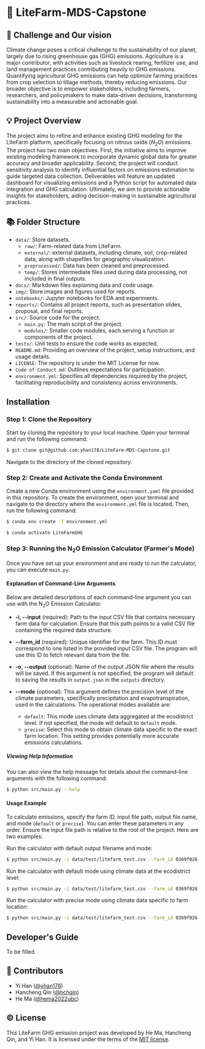 # 🌿 LiteFarm-MDS-Capstone

## 👀 Challenge and Our vision  
Climate change poses a critical challenge to the sustainability of our planet, largely due to rising greenhouse gas (GHG) emissions. Agriculture is a major contributor, with activities such as livestock rearing, fertilizer use, and land management practices contributing heavily to GHG emissions. Quantifying agricultural GHG emissions can help optimize farming practices from crop selection to tillage methods, thereby reducing emissions. Our broader objective is to empower stakeholders, including farmers, researchers, and policymakers to make data-driven decisions, transforming sustainability into a measurable and actionable goal.

## 💡 Project Overview  
The project aims to refine and enhance existing GHG modeling for the LiteFarm platform, specifically focusing on nitrous oxide ($N_2O$) emissions. The project has two main objectives. First, the initiative aims to improve existing modeling framework to incorporate dynamic global data for greater accuracy and broader applicability. Second, the project will conduct sensitivity analysis to identify influential factors on emissions estimation to guide targeted data collection. Deliverables will feature an updated dashboard for visualizing emissions and a Python script for automated data integration and GHG calculation. Ultimately, we aim to provide actionable insights for stakeholders, aiding decision-making in sustainable agricultural practices.

## 📚 Folder Structure  
- `data/`: Store datasets.
    - `raw/`: Farm-related data from LiteFarm.
    - `external/`: external datasets, including climate, soil, crop-related data, along with shapefiles for geographic visualization.
    - `preprocessed/`: Data has been cleaned and preprocessed.
    - `temp/`: Stores intermediate files used during data processing, not included in final outputs.
- `docs/`: Markdown files explaining data and code usage.
- `img/`: Store images and figures used for reports.
- `notebooks/`: Jupyter notebooks for EDA and experiments.
- `reports/`: Contains all project reports, such as presentation slides, proposal, and final reports.
- `src/`: Source code for the project.
    - `main.py`: The main script of the project.
    - `modules/`: Smaller code modules, each serving a function or components of the project.
- `tests/`: Unit tests to ensure the code works as expected.
- `README.md`: Providing an overview of the project, setup instructions, and usage details.
- `LICENSE`: The repository is under the MIT License for now.
- `Code of Conduct.md`: Outlines expectations for participation.
- `environment.yml`: Specifies all dependencies required by the project, facilitating reproducibility and consistency across environments.

## Installation

### Step 1: Clone the Repository

Start by cloning the repository to your local machine. Open your terminal and run the following command:

``` bash
$ git clone git@github.com:yhan178/LiteFarm-MDS-Capstone.git
```

Navigate to the directory of the cloned repository.

### Step 2: Create and Activate the Conda Environment

Create a new Conda environment using the `environment.yaml` file provided in this repository. To create the environment, open your terminal and navigate to the directory where the `environment.yml` file is located. Then, run the following command:

``` bash
$ conda env create -f environment.yml

$ conda activate LiteFarmGHG
```

### Step 3: Running the N<sub>2</sub>O Emission Calculator (Farmer's Mode)

Once you have set up your environment and are ready to run the calculator, you can execute `main.py`. 

#### Explanation of Command-Line Arguments

Below are detailed descriptions of each command-line argument you can use with the N<sub>2</sub>O Emission Calculator.

- **-i, --input** (required): Path to the input CSV file that contains necessary farm data for calculation. Ensure that this path points to a valid CSV file containing the required data structure.

- **--farm_id** (required): Unique identifier for the farm. This ID must correspond to one listed in the provided input CSV file. The program will use this ID to fetch relevant data from the file.

- **-o, --output**  (optional): Name of the output JSON file where the results will be saved. If this argument is not specified, the program will default to saving the results in `output.json` in the `outputs` directory. 

- **--mode** (optional): This argument defines the precision level of the climate parameters, specifically precipitation and evapotranspiration, used in the calculations. The operational modes available are:
   - `default`: This mode uses climate data aggregated at the ecodistrict level. If not specified, the mode will default to `default` mode.
   - `precise`: Select this mode to obtain climate data specific to the exact farm location. This setting provides potentially more accurate emissions calculations.
 
##### Viewing Help Information
You can also view the help message for details about the command-line arguments with the following command:

```bash
$ python src/main.py --help
```

#### Usage Example

To calculate emissions, specify the farm ID, input file path, output file name, and mode (`default` or `precise`). You can enter these parameters in any order. Ensure the input file path is relative to the root of the project. Here are two examples:

Run the calculator with default output filename and mode:

```bash
$ python src/main.py -i data/test/litefarm_test.csv --farm_id 0369f026-1f90-11ee-b788-0242ac150004
```

Run the calculator with default mode using climate data at the ecodistrict level:

``` bash
$ python src/main.py -i data/test/litefarm_test.csv --farm_id 0369f026-1f90-11ee-b788-0242ac150004 -o my_farm_default_climate_data.json
```

Run the calculator with precise mode using climate data specific to farm location:

``` bash
$ python src/main.py -i data/test/litefarm_test.csv --farm_id 0369f026-1f90-11ee-b788-0242ac150004 --mode precise -o my_farm_precise_climate_data.json
```

## Developer's Guide  
To be filled.

## 👥 Contributors  
-   Yi Han ([\@yhan178](https://github.com/yhan178))
-   Hancheng Qin ([\@hchqin](https://github.com/hchqin))
-   He Ma ([\@hema2022ubc](https://github.com/hema2022ubc))

## ©️ License  
This LiteFarm GHG emission project was developed by He Ma, Hancheng Qin, and Yi Han. It is licensed under the terms of the [MIT license](LICENSE).
